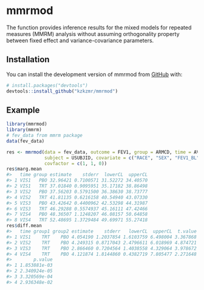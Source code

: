 
<!-- README.md is generated from README.Rmd. Please edit that file -->

# mmrmod

<!-- badges: start -->
<!-- badges: end -->

The function provides inference results for the mixed models for
repeated measures (MMRM) analysis without assuming orthogonality
property between fixed effect and variance-covariance parameters.

## Installation

You can install the development version of mmrmod from
[GitHub](https://github.com/) with:

``` r
# install.packages("devtools")
devtools::install_github("kzkzmr/mmrmod")
```

## Example

``` r
library(mmrmod)
library(mmrm)
# fev_data from mmrm package
data(fev_data)

res <- mmrmod(data = fev_data, outcome = FEV1, group = ARMCD, time = AVISIT,
              subject = USUBJID, covariate = c("RACE", "SEX", "FEV1_BL"),
              covfactor = c(1, 1, 0))
res$marg.mean
#>   time group estimate    stderr  lowerCL  upperCL
#> 1 VIS1   PBO 32.96421 0.7100571 31.52272 34.40570
#> 2 VIS1   TRT 37.01840 0.9095951 35.17182 38.86498
#> 3 VIS2   PBO 37.56203 0.5791500 36.38630 38.73777
#> 4 VIS2   TRT 41.81135 0.6216158 40.54940 43.07330
#> 5 VIS3   PBO 43.42642 0.4400962 42.53298 44.31987
#> 6 VIS3   TRT 46.29288 0.5574937 45.16111 47.42466
#> 7 VIS4   PBO 48.36507 1.1248207 46.08157 50.64858
#> 8 VIS4   TRT 52.48695 1.3729484 49.69971 55.27418
res$diff.mean
#>   time group1 group2 estimate    stderr   lowerCL  upperCL  t.value df
#> 1 VIS1    TRT    PBO 4.054190 1.2037854 1.6103759 6.498004 3.367868 35
#> 2 VIS2    TRT    PBO 4.249315 0.8717043 2.4796611 6.018969 4.874721 35
#> 3 VIS3    TRT    PBO 2.866460 0.7204564 1.4038558 4.329064 3.978672 35
#> 4 VIS4    TRT    PBO 4.121874 1.8144860 0.4382719 7.805477 2.271648 35
#>        p.value
#> 1 1.853881e-03
#> 2 2.340924e-05
#> 3 3.320569e-04
#> 4 2.936348e-02
```
